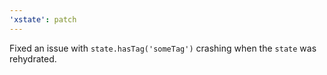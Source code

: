 ```yaml
---
'xstate': patch
---
```


Fixed an issue with `state.hasTag('someTag')` crashing when the `state` was rehydrated.
